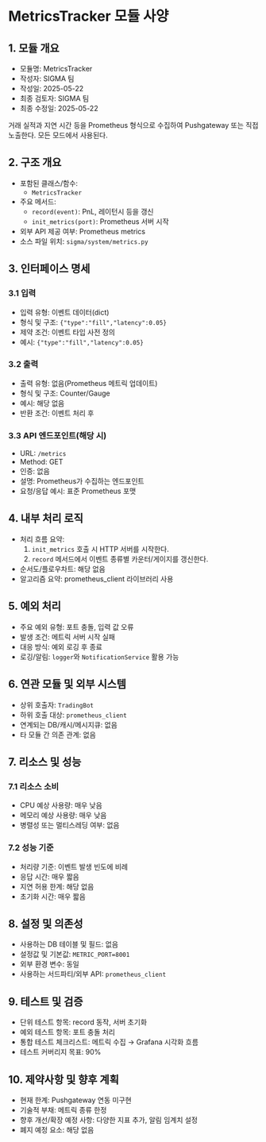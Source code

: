 # MetricsTracker 모듈 사양

## 1. 모듈 개요
* 모듈명: MetricsTracker
* 작성자: SIGMA 팀
* 작성일: 2025-05-22
* 최종 검토자: SIGMA 팀
* 최종 수정일: 2025-05-22

거래 실적과 지연 시간 등을 Prometheus 형식으로 수집하여 Pushgateway 또는 직접 노출한다. 모든 모드에서 사용된다.

## 2. 구조 개요
* 포함된 클래스/함수:
  - `MetricsTracker`
* 주요 메서드:
  - `record(event)`: PnL, 레이턴시 등을 갱신
  - `init_metrics(port)`: Prometheus 서버 시작
* 외부 API 제공 여부: Prometheus metrics
* 소스 파일 위치: `sigma/system/metrics.py`

## 3. 인터페이스 명세
### 3.1 입력
* 입력 유형: 이벤트 데이터(dict)
* 형식 및 구조: `{"type":"fill","latency":0.05}`
* 제약 조건: 이벤트 타입 사전 정의
* 예시: `{"type":"fill","latency":0.05}`

### 3.2 출력
* 출력 유형: 없음(Prometheus 메트릭 업데이트)
* 형식 및 구조: Counter/Gauge
* 예시: 해당 없음
* 반환 조건: 이벤트 처리 후

### 3.3 API 엔드포인트(해당 시)
* URL: `/metrics`
* Method: GET
* 인증: 없음
* 설명: Prometheus가 수집하는 엔드포인트
* 요청/응답 예시: 표준 Prometheus 포맷

## 4. 내부 처리 로직
* 처리 흐름 요약:
  1. `init_metrics` 호출 시 HTTP 서버를 시작한다.
  2. `record` 메서드에서 이벤트 종류별 카운터/게이지를 갱신한다.
* 순서도/플로우차트: 해당 없음
* 알고리즘 요약: prometheus_client 라이브러리 사용

## 5. 예외 처리
* 주요 예외 유형: 포트 충돌, 입력 값 오류
* 발생 조건: 메트릭 서버 시작 실패
* 대응 방식: 예외 로깅 후 종료
* 로깅/알림: `logger`와 `NotificationService` 활용 가능

## 6. 연관 모듈 및 외부 시스템
* 상위 호출자: `TradingBot`
* 하위 호출 대상: `prometheus_client`
* 연계되는 DB/캐시/메시지큐: 없음
* 타 모듈 간 의존 관계: 없음

## 7. 리소스 및 성능
### 7.1 리소스 소비
* CPU 예상 사용량: 매우 낮음
* 메모리 예상 사용량: 매우 낮음
* 병렬성 또는 멀티스레딩 여부: 없음

### 7.2 성능 기준
* 처리량 기준: 이벤트 발생 빈도에 비례
* 응답 시간: 매우 짧음
* 지연 허용 한계: 해당 없음
* 초기화 시간: 매우 짧음

## 8. 설정 및 의존성
* 사용하는 DB 테이블 및 필드: 없음
* 설정값 및 기본값: `METRIC_PORT=8001`
* 외부 환경 변수: 동일
* 사용하는 서드파티/외부 API: `prometheus_client`

## 9. 테스트 및 검증
* 단위 테스트 항목: record 동작, 서버 초기화
* 예외 테스트 항목: 포트 충돌 처리
* 통합 테스트 체크리스트: 메트릭 수집 → Grafana 시각화 흐름
* 테스트 커버리지 목표: 90%

## 10. 제약사항 및 향후 계획
* 현재 한계: Pushgateway 연동 미구현
* 기술적 부채: 메트릭 종류 한정
* 향후 개선/확장 예정 사항: 다양한 지표 추가, 알림 임계치 설정
* 폐지 예정 요소: 해당 없음
